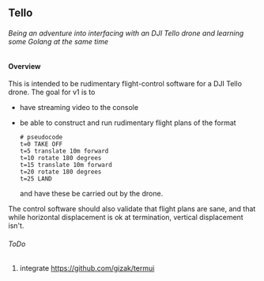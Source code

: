 ## Tello

###### Being an adventure into interfacing with an DJI Tello drone and learning some Golang at the same time

#### Overview

This is intended to be rudimentary flight-control software for a DJI Tello drone.  The goal for
v1 is to

* have streaming video to the console

* be able to construct and run rudimentary flight plans of the format

      # pseudocode
      t=0 TAKE OFF
      t=5 translate 10m forward
      t=10 rotate 180 degrees
      t=15 translate 10m forward
      t=20 rotate 180 degrees
      t=25 LAND
    
    and have these be carried out by the drone.
    
The control software should also validate that flight plans are sane, and that while
horizontal displacement is ok at termination, vertical displacement isn't.

###### ToDo

1. integrate https://github.com/gizak/termui         